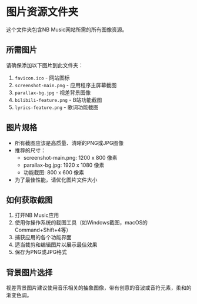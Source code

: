 # 图片资源文件夹

这个文件夹包含NB Music网站所需的所有图像资源。

## 所需图片

请确保添加以下图片到此文件夹：

1. `favicon.ico` - 网站图标
2. `screenshot-main.png` - 应用程序主屏幕截图
3. `parallax-bg.jpg` - 视差背景图像
4. `bilibili-feature.png` - B站功能截图
5. `lyrics-feature.png` - 歌词功能截图

## 图片规格

- 所有截图应该是高质量、清晰的PNG或JPG图像
- 推荐的尺寸：
  - screenshot-main.png: 1200 x 800 像素
  - parallax-bg.jpg: 1920 x 1080 像素
  - 功能截图: 800 x 600 像素
- 为了最佳性能，请优化图片文件大小

## 如何获取截图

1. 打开NB Music应用
2. 使用你操作系统的截图工具（如Windows截图，macOS的Command+Shift+4等）
3. 捕获应用的各个功能界面
4. 适当裁剪和编辑图片以展示最佳效果
5. 保存为PNG或JPG格式

## 背景图片选择

视差背景图片建议使用音乐相关的抽象图像，带有创意的音波或音符元素，柔和的渐变色调。
